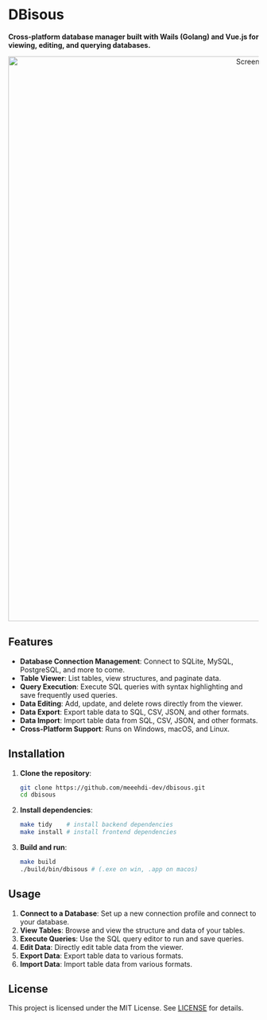 # DBisous

**Cross-platform database manager built with Wails (Golang) and Vue.js for viewing, editing, and querying databases.**

<p align="center">
<img width="1136" alt="Screenshot 2025-02-17 at 00 12 56" src="https://github.com/user-attachments/assets/0afdf0a8-b70d-4fbe-9f38-68901f166695" />
</p>

## Features

- **Database Connection Management**: Connect to SQLite, MySQL, PostgreSQL, and more to come.
- **Table Viewer**: List tables, view structures, and paginate data.
- **Query Execution**: Execute SQL queries with syntax highlighting and save frequently used queries.
- **Data Editing**: Add, update, and delete rows directly from the viewer.
- **Data Export**: Export table data to SQL, CSV, JSON, and other formats.
- **Data Import**: Import table data from SQL, CSV, JSON, and other formats.
- **Cross-Platform Support**: Runs on Windows, macOS, and Linux.

## Installation

1. **Clone the repository**:
   ```bash
   git clone https://github.com/meeehdi-dev/dbisous.git
   cd dbisous
   ```

2. **Install dependencies**:
   ```bash
   make tidy    # install backend dependencies
   make install # install frontend dependencies
   ```

3. **Build and run**:
   ```bash
   make build
   ./build/bin/dbisous # (.exe on win, .app on macos)
   ```

## Usage

1. **Connect to a Database**: Set up a new connection profile and connect to your database.
2. **View Tables**: Browse and view the structure and data of your tables.
3. **Execute Queries**: Use the SQL query editor to run and save queries.
4. **Edit Data**: Directly edit table data from the viewer.
5. **Export Data**: Export table data to various formats.
5. **Import Data**: Import table data from various formats.

## License

This project is licensed under the MIT License. See [LICENSE](LICENSE) for details.
